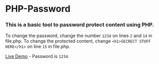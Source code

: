 # PHP-Password
### This is a basic tool to password protect content using PHP.

To change the password, change the number `1234` on lines `2` and `14` in file.php.
To change the protected content, change `<h1>SECRECT STUFF HERE</h1>` on line `15` in file.php.

[Live Demo](https://phptests.leo32345.repl.co/password) - Password is `1234`.
